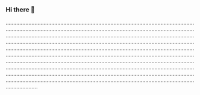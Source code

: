 ### Hi there 👋

.............................................................................................................................................................................................................................................................................................................................................................................................................................................................................................................................................................................................................................................................................................................................................................................................................................................................................................................................................................................................................................................................................................................................................................................................................................................................................................................